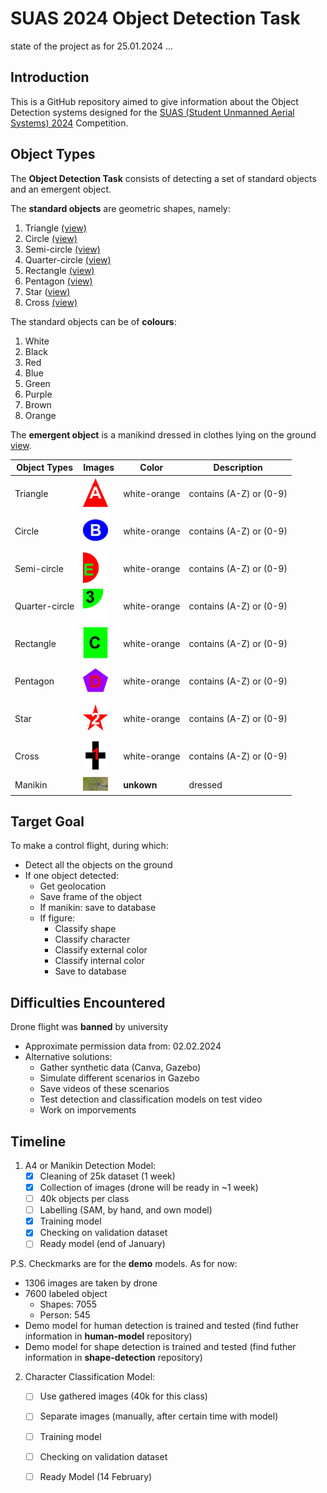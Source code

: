 # SUAS 2024 Object Detection Task 

state of the project as for 25.01.2024 ...

## Introduction

This is a GitHub repository aimed to give information about the Object Detection systems designed for the [SUAS (Student Unmanned Aerial Systems) 2024](https://suas-competition.org/) Competition. 

## Object Types

The **Object Detection Task** consists of detecting a set of standard objects and an emergent object.

The **standard objects** are geometric shapes, namely:

1. Triangle [(view)](images/triangle.jpg)
2. Circle [(view)](images/circuit.jpg)
3. Semi-circle [(view)](images/semi-circuit.jpg)
4. Quarter-circle [(view)](images/quarter-circle-edited.jpg)
5. Rectangle [(view)](images/rectangle.jpg)
6. Pentagon [(view)](images/pentagon.jpg)
7. Star ([view)](images/star.jpg)
8. Cross [(view)](images/cross.jpg)

The standard objects can be of **colours**:

1. White
2. Black
3. Red
4. Blue
5. Green
6. Purple
7. Brown
8. Orange

The **emergent object** is a manikind dressed in clothes lying on the ground [view](images/manikind.jpg).

| Object Types | Images | Color | Description |
| ---------|----------|----------|----------|
| Triangle | <img src="images/triangle.jpg" width="40"> | white-orange | contains (A-Z) or (0-9) |
| Circle | <img src="images/circuit.jpg" width="40">  | white-orange | contains (A-Z) or (0-9) |
| Semi-circle | <img src="images/semi-circuit.jpg" width="40">  | white-orange | contains (A-Z) or (0-9) |
| Quarter-circle | <img src="images/quarter-circle-edited.jpg" width="40">  | white-orange | contains (A-Z) or (0-9) |
| Rectangle | <img src="images/rectangle.jpg" width="40"> | white-orange | contains (A-Z) or (0-9) |
| Pentagon | <img src="images/pentagon.jpg" width="40">  | white-orange | contains (A-Z) or (0-9) |
| Star | <img src="images/star.jpg" width="40">  | white-orange | contains (A-Z) or (0-9) |
| Cross | <img src="images/cross.jpg" width="40">  | white-orange | contains (A-Z) or (0-9) |
| Manikin | <img src="images/manikin.jpg" width="40"> | **unkown** | dressed |

## Target Goal

To make a control flight, during which:
- Detect all the objects on the ground
- If one object detected:
  - Get geolocation
  - Save frame of the object
  - If manikin: save to database
  - If figure:
    - Classify shape
    - Classify character
    - Classify external color
    - Classify internal color
    - Save to database

## Difficulties Encountered
Drone flight was **banned** by university
- Approximate permission data from: 02.02.2024
- Alternative solutions:
  - Gather synthetic data (Canva, Gazebo)
  - Simulate different scenarios in Gazebo
  - Save videos of these scenarios
  - Test detection and classification models on test video
  - Work on imporvements

## Timeline

1. A4 or Manikin Detection Model:
   - [x] Cleaning of 25k dataset (1 week)
   - [x] Collection of images (drone will be ready in ~1 week) 
   - [ ] 40k objects per class
   - [ ] Labelling (SAM, by hand, and own model)
   - [x] Training model 
   - [x] Checking on validation dataset 
   - [ ] Ready model (end of January)

P.S. Checkmarks are for the **demo** models. As for now:
- 1306 images are taken by drone
- 7600 labeled object
  - Shapes: 7055
  - Person: 545
- Demo model for human detection is trained and tested (find futher information in **human-model** repository)
- Demo model for shape detection is trained and tested (find futher information in **shape-detection** repository)

2. Character Classification Model:
   - [ ] Use gathered images (40k for this class)
   - [ ] Separate images (manually, after certain time with model)
   - [ ] Training model
   - [ ] Checking on validation dataset
   - [ ] Ready Model (14 February)


